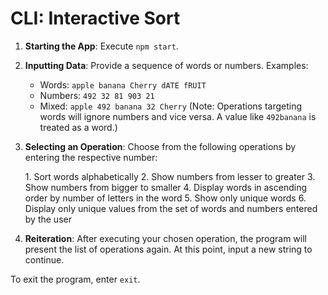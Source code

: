 # CLI: Interactive Sort

1. **Starting the App**: Execute `npm start`.

2. **Inputting Data**: Provide a sequence of words or numbers. Examples:

   - Words: `apple banana Cherry dATE fRUIT`
   - Numbers: `492 32 81 903 21`
   - Mixed: `apple 492 banana 32 Cherry`
     (Note: Operations targeting words will ignore numbers and vice versa. A value like `492banana` is treated as a word.)

3. **Selecting an Operation**: Choose from the following operations by entering the respective number:

   1\. Sort words alphabetically
   2\. Show numbers from lesser to greater
   3\. Show numbers from bigger to smaller
   4\. Display words in ascending order by number of letters in the word
   5\. Show only unique words
   6\. Display only unique values from the set of words and numbers entered by the user

4. **Reiteration**: After executing your chosen operation, the program will present the list of operations again. At this point, input a new string to continue.

To exit the program, enter `exit`.
